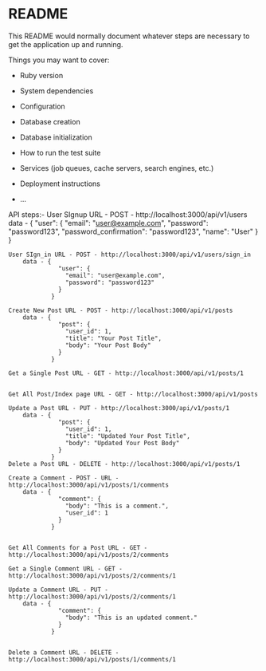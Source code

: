 # README

This README would normally document whatever steps are necessary to get the
application up and running.

Things you may want to cover:

* Ruby version

* System dependencies

* Configuration

* Database creation

* Database initialization

* How to run the test suite

* Services (job queues, cache servers, search engines, etc.)

* Deployment instructions

* ...



API steps:-
	User SIgnup URL - POST - http://localhost:3000/api/v1/users
		data - {
				  "user": {
				    "email": "user@example.com",
				    "password": "password123",
				    "password_confirmation": "password123",
				    "name": "User"
				  }
				}


	User SIgn_in URL - POST - http://localhost:3000/api/v1/users/sign_in
		data - {
				  "user": {
				    "email": "user@example.com",
				    "password": "password123"
				  }
				}

	Create New Post URL - POST - http://localhost:3000/api/v1/posts
		data - {
				  "post": {
				    "user_id": 1,
				    "title": "Your Post Title",
				    "body": "Your Post Body"
				  }
				}

	Get a Single Post URL - GET - http://localhost:3000/api/v1/posts/1


	Get All Post/Index page URL - GET - http://localhost:3000/api/v1/posts

	Update a Post URL - PUT - http://localhost:3000/api/v1/posts/1
		data - {
				  "post": {
				    "user_id": 1,
				    "title": "Updated Your Post Title",
				    "body": "Updated Your Post Body"
				  }
				}
	Delete a Post URL - DELETE - http://localhost:3000/api/v1/posts/1

	Create a Comment - POST - URL - http://localhost:3000/api/v1/posts/1/comments
		data - {
				  "comment": {
				    "body": "This is a comment.",
				    "user_id": 1
				  }
				}


	Get All Comments for a Post URL - GET - http://localhost:3000/api/v1/posts/2/comments

	Get a Single Comment URL - GET - http://localhost:3000/api/v1/posts/2/comments/1

	Update a Comment URL - PUT - http://localhost:3000/api/v1/posts/2/comments/1
		data - {
				  "comment": {
				    "body": "This is an updated comment."
				  }
				}


	Delete a Comment URL - DELETE - http://localhost:3000/api/v1/posts/1/comments/1

	



